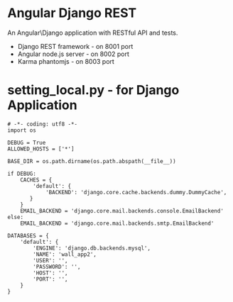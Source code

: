 # Angular Django REST
An Angular\Django application with RESTful API and tests.

* Django REST framework - on 8001 port
* Angular node.js server - on 8002 port
* Karma phantomjs - on 8003 port

# setting_local.py - for Django Application
    # -*- coding: utf8 -*-
    import os
    
    DEBUG = True
    ALLOWED_HOSTS = ['*']
    
    BASE_DIR = os.path.dirname(os.path.abspath(__file__))
    
    if DEBUG:
        CACHES = {
            'default': {
                'BACKEND': 'django.core.cache.backends.dummy.DummyCache',
           }
        }
        EMAIL_BACKEND = 'django.core.mail.backends.console.EmailBackend'
    else:
        EMAIL_BACKEND = 'django.core.mail.backends.smtp.EmailBackend'
    
    DATABASES = {
        'default': {
            'ENGINE': 'django.db.backends.mysql',
            'NAME': 'wall_app2',
            'USER': '',
            'PASSWORD': '',
            'HOST': '',
            'PORT': '',
        }
    }
